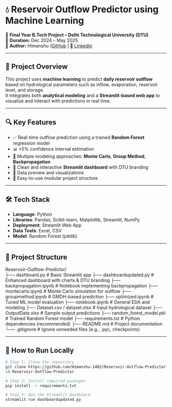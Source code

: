 # 💧 Reservoir Outflow Predictor using Machine Learning

📘 **Final Year B.Tech Project – Delhi Technological University (DTU)**  
📅 **Duration:** Dec 2024 – May 2025  
👤 **Author:** Himanshu ([GitHub](https://github.com/Himanshu-1402) | 🔗 [LinkedIn](https://www.linkedin.com/in/himanshu-saroha-07783122b)


---

## 📌 Project Overview

This project uses **machine learning** to predict **daily reservoir outflow** based on hydrological parameters such as inflow, evaporation, reservoir level, and storage.  
It integrates both **analytical modeling** and a **Streamlit-based web app** to visualize and interact with predictions in real time.

---

## 🔍 Key Features

- ✅ Real-time outflow prediction using a trained **Random Forest** regression model  
- 📊 ±5% confidence interval estimation  
- 🧮 Multiple modeling approaches: **Monte Carlo**, **Group Method**, **Backpropagation**  
- 🎯 Clean and interactive **Streamlit dashboard** with DTU branding  
- 🧾 Data preview and visualizations  
- 📁 Easy-to-use modular project structure  

---

## 🛠 Tech Stack

- **Language**: Python  
- **Libraries**: Pandas, Scikit-learn, Matplotlib, Streamlit, NumPy  
- **Deployment**: Streamlit Web App  
- **Data Tools**: Excel, CSV  
- **Model**: Random Forest (joblib)

---

## 📂 Project Structure

Reservoir-Outflow-Predictor/ <br>
├── dashboard.py # Basic Streamlit app
├── dashboardupdated.py # Enhanced dashboard with charts & DTU branding
├── backpropagation.ipynb # Notebook implementing backpropagation
├── montecarlo.ipynb # Monte Carlo simulation for outflow
├── groupmethod.ipynb # GMDH-based prediction
├── optimized.ipynb # Tuned ML model evaluation
├── notebook.ipynb # General EDA and modeling
├── Dataset.csv / dataset.xlsx # Input hydrological dataset
├── OutputData.xlsx # Sample output predictions
├── random_forest_model.pkl # Trained Random Forest model
├── requirements.txt # Python dependencies (recommended)
├── README.md # Project documentation
└── .gitignore # Ignore unneeded files (e.g., .pyc, checkpoints)


---

## 🚀 How to Run Locally

```bash
# Step 1: Clone the repository
git clone https://github.com/Himanshu-1402/Reservoir-Outflow-Predictor.git
cd Reservoir-Outflow-Predictor

# Step 2: Install required packages
pip install -r requirements.txt

# Step 3: Run the Streamlit dashboard
streamlit run dashboardupdated.py
